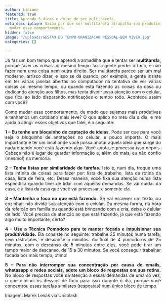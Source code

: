 ```yaml
---
author: Lidiane
featured: true
title: Aprenda 5 dicas e deixe de ser multitarefa.
meta_description: Saiba por que ser multitarefa atrapalha sua produtividade, e como
  mudar esse comportamento.
hidden: false
image: "/uploads/GESTAO DO TEMPO-ORANIZACAO PESSOAL-BEM VIVER.jpg"
categories: []

---
```

<p align="justify">Já faz um bom tempo que aprendi a armadilha que é tentar ser <strong>multitarefa</strong>, porque fazer as coisas ao mesmo tempo faz a gente perder o foco, e não fazer nem uma coisa nem outra direito. Ser multitarefa parece ser um mal moderno, arrisco dizer, e isso se dá quando, por exemplo, a gente insiste em ter várias janelas abertas no computador na tentativa de ver várias coisas ao mesmo tempo; ou quando está fazendo as coisas da casa ou dedicando atenção aos filhos, mas tenta dividir essa atenção com o celular, que fica ao lado disparando notificações o tempo todo. Acontece assim com você?

<p align="justify">Como mudar esse comportamento, de modo que sejamos mais produtivas e tenhamos um cotidiano mais leve? O que aplico no meu dia a dia, e me ajuda a atingir esses objetivos que falei, é o seguinte:

<p align="justify"><strong>1 – Eu tenho um bloquinho de captação de ideias.</strong> Pode ser que para você seja o bloquinho de anotações no celular, e pouco importa. O mais importante é ter um local onde você possa anotar aquela ideia que surge do nada quando você está fazendo algo. Você anota, e processa isso depois. Cabeça não é lugar de guardar informação e, além do mais, eu não confio (mesmo!) na memória.

<p align="justify"><strong>2 – Tenha listas por similaridade de tarefas.</strong> Isto é, num dia, troque uma lista infinita de coisas para fazer por: lista de trabalho, lista de rotina da casa, lista de feira, etc. Dessa maneira, você fixa sua atenção numa lista específica quando tiver de lidar com aquelas demandas. Se vai cuidar da casa, é a lista da casa que você vai processar, e somente ela.

<p align="justify"><strong>3 – Mantenha o foco no que está fazendo.</strong> Se vai escrever um texto, ou cozinhar, não divida sua atenção com o celular. Da mesma forma, na hora da refeição em família ou quando está brincando com a cria, deixe o celular de lado. Você precisa de atenção ao que está fazendo, já que está fazendo algo muito importante, certo?

<p align="justify"><strong>4 – Use a Técnica Pomodoro para te manter focada e impulsionar sua produtividade.</strong> Ela consiste no seguinte: trabalhe 25 minutos numa tarefa, sem distrações, e descanse 5 minutos. Ao final de 4 pomodoros de 25 minutos, com o descanso de 5 minutos entre eles, você pode tirar um tempo maior de descanso, de 15 a 30 minutos. Se você conseguir trabalhar focada por mais tempo, ótimo!

<p align="justify"><strong>5 – Para não interromper sua concentração por causa de emails, whatasapp e redes sociais, adote um bloco de respostas em sua rotina. </strong>No bloco de respostas você dá atenção a essas demandas de uma só vez, o que diminui os desvios de foco para isso durante o dia, porque você concentrou essas tarefas similares (respostas) num único bloco de tempo.

<p align="justify">Imagem: Marek Levák via Unsplash</p>